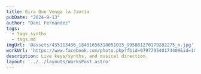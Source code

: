 ```yaml
---
title: Gira Que Venga la Jauría
pubDate: "2024-9-13"
author: "Dani Fernández"
tags:
  - tags.synths
  - tags.md
imgUrl: '@assets/435113436_18431656318051015_995881270179282275_n.jpg'
workUrl: 'https://www.facebook.com/photo.php?fbid=979779540174409&id=100044271164383&set=a.247350930083944&locale=te_IN'
description: Live keys/synths, and musical direction.
layout: '../../layouts/WorksPost.astro'
---
```

